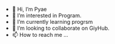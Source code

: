 - 👋 Hi, I’m Pyae
- 👀 I’m interested in Program.
- 🌱 I’m currently learning progrsm
- 💞️ I’m looking to collaborate on GiyHub.
- 📫 How to reach me ...

<!---
PPA892/PPA892 is a ✨ special ✨ repository because its `README.md` (this file) appears on your GitHub profile.
You can click the Preview link to take a look at your changes.
--->
